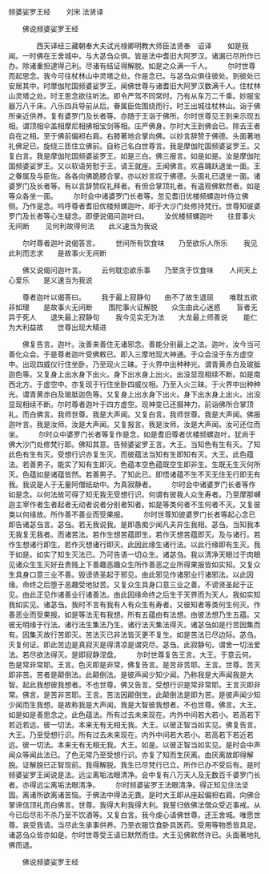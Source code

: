   频婆娑罗王经
　　刘宋 法贤译




　　佛说频婆娑罗王经

　　　　西天译经三藏朝奉大夫试光禄卿明教大师臣法贤奉　诏译
　　如是我闻。一时佛在王舍城中。与大苾刍众俱。皆是法中耆旧大阿罗汉。诸漏已尽所作已办。除诸重担逮得己利。尽诸有结证得解脱。如是之众满一千人。
　　尔时世尊而起思念。我今可往杖林山中灵塔之处。作是念已。与苾刍众俱往彼处。到彼处已安居其中。时摩伽陀国频婆娑罗王。闻佛世尊与诸耆旧大阿罗汉数满千人。住杖林山灵塔之处。时王思念欲往听法。即令严驾不同常时。乃有从车万二千乘。妙服宝器万八千床。八乐四兵导前从后。眷属臣佐围绕而行。时王出城往杖林山。诣于佛所亲近供养。复有婆罗门及长者等。亦随于王诣于佛所。尔时世尊见王到来示现五相。谓顶相伞盖相摩尼相拂相宝剑等相。庄严佛身。尔时大王到佛会已。除去王者自在之相。至于佛前偏袒右肩。右膝著地合掌向佛。以妙言辞赞于佛德。头面著地礼佛足已。旋绕三匝住立佛前。自称己名白世尊言。我是摩伽陀国频婆娑罗王。又复白言。我是摩伽陀国频婆娑罗王。如是三白。佛三报言。如是如是。汝是摩伽陀国频婆娑罗王。又以软语劳慰于王。请王就座。王闻佛言。欢喜踊跃退坐一面。王之眷属及与臣佐。各各向佛跪膝合掌。亦以妙言叹于佛德。头面礼已退坐一面。诸婆罗门及长者等。有以言辞赞叹礼拜者。有但合掌顶礼者。有遥观佛默然者。如是等众各坐一面。
　　尔时会中诸婆罗门长者等。忽见耆旧优楼频螺迦叶侍立佛侧。乃作是念。呜呼尊者耆旧优楼频螺迦叶。却于大沙门处修持梵行。世尊知彼婆罗门及长者等心生疑念。即便说偈问迦叶曰。
　　汝优楼频螺迦叶　　往昔事火无间断
　　见何利故得何法　　此义速当为我说

　　尔时尊者迦叶说偈答言。
　　世间所有饮食味　　乃至欲乐人所乐
　　我见此利而志求　　是故事火无间断

　　佛又说偈问迦叶言。
　　云何耽恋欲乐事　　乃至贪于饮食味
　　人间天上心爱乐　　是义速当为我说

　　尊者迦叶以偈答曰。
　　我于最上寂静句　　由不了故生退屈
　　唯耽五欲非如理　　是故事火无间断
　　围陀事火证解脱　　众生由此心迷惑
　　盲者无异于死人　　退失最上寂静句
　　我今见实无为法　　大龙最上师善说
　　能仁为大利益故　　世尊出现大精进

　　佛复告言。迦叶。汝善来善住无诸邪念。善能分别最上之法。迦叶。汝今当可善化众会。于是尊者迦叶受佛敕已。即入三摩地现大神通。于众会没于东方虚空中。出现四威仪行住坐卧。乃至现火三昧。于火界中出种种光。谓青黄赤白及玻胝迦色等。又复身上出水身下出火。身下出水身上出火。出没显现相续不断。如是南西北方。于虚空中。亦复现于行住坐卧四威仪相。乃至入火三昧。于火界中出种种光。谓青黄赤白及玻胝迦色等。又复身上出水身下出火。身下出水身上出火。出没显现相续不断。尔时尊者迦叶于四方虚空。现神变已还摄神力。前诣佛所合掌顶礼。而白佛言。我师世尊。我是大声闻。又复白言。我师世尊。我是大声闻。佛报迦叶言。我是汝师。汝是大声闻。又复报言。我是汝师。汝是大声闻。汝可还位而坐。
　　尔时众中婆罗门长者等复作是念。如是耆旧尊者优楼频螺迦叶。犹尚于佛大沙门处修梵行耶。佛知其意。告频婆娑罗王言。大王。当知色有生有灭。了知此色有生有灭。受想行识亦复生灭。而彼蕴法当知有生即知有灭。大王。此色蕴法。若善男子。能实了知有生即灭。色蕴本空色蕴既空生即非生。生既无生灭何所灭。色蕴如是诸蕴皆然。若善男子。了知此已。即悟诸蕴不生不灭无住无行即无有我。我说是人于无量阿僧祇劫中。为真寂静者。
　　尔时会中诸婆罗门长者等作如是念。以何法故可得了知无我无受想行识。何谓有彼我人众生寿者。乃至摩那嚩迦主宰作者生者起者无动者说者分别者知者。如是等类何者不生何者不灭。又复彼类以何缘故。所作善不善业而受果报。
　　尔时世尊知彼婆罗门长者等起心念已即告诸苾刍言。苾刍。若无我说我。是即愚痴少闻凡夫异生我相。苾刍。当知我本无我复无我者。而诸苦法。若作生想苦蕴即生。若作灭想苦蕴即灭。及与诸行。若作生想诸行即生。若作灭想诸行即灭。此因此缘生诸行法。以此行缘即有生灭。我于如是。如实了知生灭法已。乃可告语一切众生。诸苾刍。我以清净天眼过于肉眼见诸众生生灭好丑贵贱上下善趣恶趣众生所作善恶之业所得果报皆如实知。又复众生具身口意三业不善。毁谤贤圣起于邪见。由此邪见作诸邪业行诸邪法。以此因缘。命终之后堕于恶趣受地狱苦。又复众生具身口意三业之善。不谤贤圣起于正见。由此正见作诸善业行诸善法。由此因缘命终之后生于天界而为天人。我如实知我如实见。诸苾刍。我时不言有我有人有众生有寿者。又彼知者等类何生何灭。作善恶业而受果报。如是等法无有我想。所有五蕴由有法想。由彼法想乃生五蕴。又彼无明缘于行法。诸行法生集法乃生。诸行法灭集法得灭。诸苾刍如是行苦因集而有。因集灭故行苦即灭。苦法灭已非法皆灭更不复生。如是苦法已尽边际。苾刍。灭复何证。即此苦边是真寂灭是得清凉是谓究尽。苾刍。此寂静句。谓舍一切法爱法。若尽欲法得灭。是即寂静涅盘。
　　尔时世尊复告王言。大王。于意云何。色是常非常耶。王言。色灭即是非常。佛复告言。是苦非苦耶。王言。世尊。苦灭即非苦。苦者是颠倒法。此颠倒法。是彼声闻少知少闻。乃称我是大声闻我是大智。起此我想彼我想者。不也世尊。佛又告言。受想行识是常非常耶。王言灭即非常。佛言。是苦非苦耶。王言。苦法因颠倒生。此颠倒法是即为苦。是彼声闻少知少闻而生我想。是故称我是大声闻。我是大智彼我想者。不也世尊。佛言。大王。如是如是善思念之。此色蕴法。所有过去未来现在。内外中间若大若小。若高若下若近若远。彼一切法。本来无有无相无我。大王。以彼正智当如实见。佛复告言。大王。乃至受想行识。所有过去未来现在。内外中间若大若小。若高若下若近若远。彼一切法。本来无有无相无我。大王。如是。以彼正智当如实见。是时会中声闻众等闻此法已。了色无常乃至受想行识。亦复了知而生厌离。由厌离故即得解脱。证解脱已正智现前。我得解脱。我生已尽梵行已立。所作已办不受后有。是时频婆娑罗王闻说是法。远尘离垢法眼清净。会中复有八万天人及无数百千婆罗门长者。亦得远尘离垢法眼清净。
　　尔时频婆娑罗王法眼清净。得正知见住法坚固。离诸所欲离诸苦恼。于佛法中得法无畏。是时大王即从座起偏袒右肩。向佛合掌谛信顶礼而白佛言。世尊。我得大利我得大利。我誓归依佛法僧众受近事戒。从今已后尽形不杀乃至不饮酒等。又复白言。我今虔心请佛世尊。还王舍城。唯愿世尊。哀受我请。当尽此生承事供养。乃至衣服饮食卧具医药。受用等物悉皆具足。诸苾刍众皆亦如是。尔时世尊受王请已默然而住。大王见佛默然许已。头面著地礼佛而退。

　　佛说频婆娑罗王经


